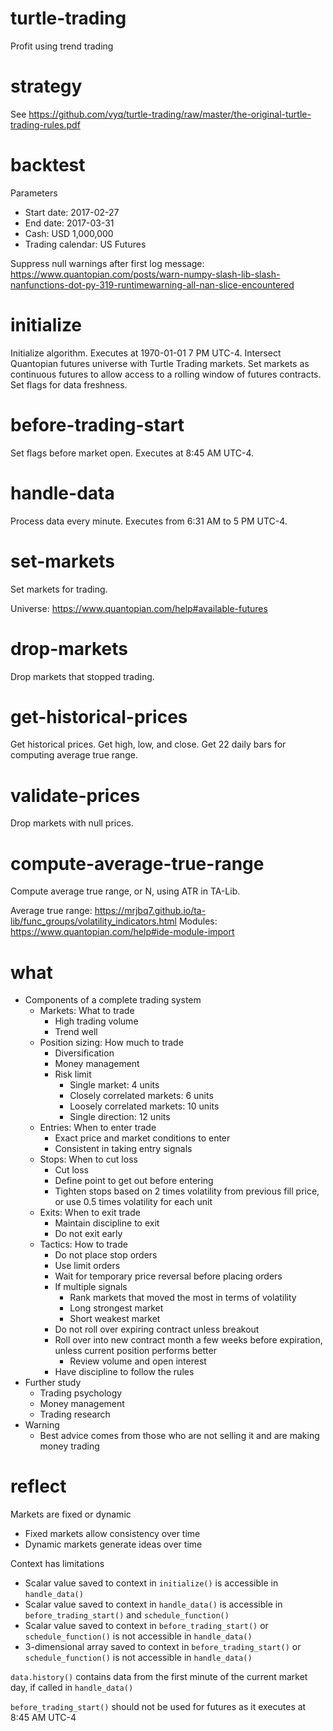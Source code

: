 # turtle-trading
Profit using trend trading

# strategy
See https://github.com/vyq/turtle-trading/raw/master/the-original-turtle-trading-rules.pdf

# backtest
Parameters
- Start date: 2017-02-27
- End date: 2017-03-31
- Cash: USD 1,000,000
- Trading calendar: US Futures

Suppress null warnings after first log message: https://www.quantopian.com/posts/warn-numpy-slash-lib-slash-nanfunctions-dot-py-319-runtimewarning-all-nan-slice-encountered

# initialize
Initialize algorithm. Executes at 1970-01-01 7 PM UTC-4. Intersect Quantopian futures universe with Turtle Trading markets. Set markets as continuous futures to allow access to a rolling window of futures contracts. Set flags for data freshness.

# before-trading-start
Set flags before market open. Executes at 8:45 AM UTC-4.

# handle-data
Process data every minute. Executes from 6:31 AM to 5 PM UTC-4.

# set-markets
Set markets for trading.

Universe: https://www.quantopian.com/help#available-futures

# drop-markets
Drop markets that stopped trading.

# get-historical-prices
Get historical prices. Get high, low, and close. Get 22 daily bars for computing average true range.

# validate-prices
Drop markets with null prices.

# compute-average-true-range
Compute average true range, or N, using ATR in TA-Lib.

Average true range: https://mrjbq7.github.io/ta-lib/func_groups/volatility_indicators.html
Modules: https://www.quantopian.com/help#ide-module-import

# what
- Components of a complete trading system
    - Markets: What to trade
        - High trading volume
        - Trend well
    - Position sizing: How much to trade
        - Diversification
        - Money management
        - Risk limit
            - Single market: 4 units
            - Closely correlated markets: 6 units
            - Loosely correlated markets: 10 units
            - Single direction: 12 units
    - Entries: When to enter trade
        - Exact price and market conditions to enter
        - Consistent in taking entry signals
    - Stops: When to cut loss
        - Cut loss
        - Define point to get out before entering
        - Tighten stops based on 2 times volatility from previous fill price, or use 0.5 times volatility for each unit
    - Exits: When to exit trade
        - Maintain discipline to exit
        - Do not exit early
    - Tactics: How to trade
        - Do not place stop orders
        - Use limit orders
        - Wait for temporary price reversal before placing orders
        - If multiple signals
            - Rank markets that moved the most in terms of volatility
            - Long strongest market
            - Short weakest market
        - Do not roll over expiring contract unless breakout
        - Roll over into new contract month a few weeks before expiration, unless current position performs better
            - Review volume and open interest
        - Have discipline to follow the rules
- Further study
    - Trading psychology
    - Money management
    - Trading research
- Warning
    - Best advice comes from those who are not selling it and are making money trading

# reflect
Markets are fixed or dynamic
- Fixed markets allow consistency over time
- Dynamic markets generate ideas over time

Context has limitations
- Scalar value saved to context in `initialize()` is accessible in `handle_data()`
- Scalar value saved to context in `handle_data()` is accessible in `before_trading_start()` and `schedule_function()`
- Scalar value saved to context in `before_trading_start()` or `schedule_function()` is not accessible in `handle_data()`
- 3-dimensional array saved to context in `before_trading_start()` or `schedule_function()` is not accessible in `handle_data()`

`data.history()` contains data from the first minute of the current market day, if called in `handle_data()`

`before_trading_start()` should not be used for futures as it executes at 8:45 AM UTC-4